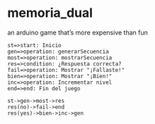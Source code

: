 # memoria_dual

an arduino game that’s more expensive than fun

```flow
st=>start: Inicio
gen=>operation: generarSecuencia
most=>operation: mostrarSecuencia
res=>condition: ¿Respuesta correcta?
fail=>operation: Mostrar "¡Fallaste!"
bien=>operation: Mostrar "¡Bien!"
inc=>operation: Incrementar nivel
end=>end: Fin del juego

st->gen->most->res
res(no)->fail->end
res(yes)->bien->inc->gen
```